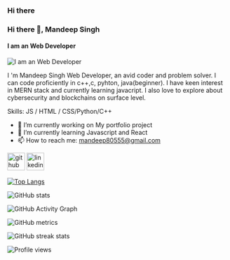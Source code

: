 ### Hi there
### Hi there 👋, Mandeep Singh
#### I am an Web Developer
![I am an Web Developer](https://i.insider.com/5fdd27a6d366e6001809912a?width=700)

I 'm Mandeep Singh Web Developer, an avid coder and problem solver. I can code proficiently in c++,c, pyhton, java(beginner). I have keen interest in MERN stack and currently learning javacript. I also love to explore about cybersecurity and blockchains on surface level.



Skills: JS / HTML / CSS/Python/C++

- 🔭 I’m currently working on My portfolio project 
- 🌱 I’m currently learning Javascript and React 
- 📫 How to reach me: mandeep80555@gmail.com 


[<img src='https://cdn.jsdelivr.net/npm/simple-icons@3.0.1/icons/github.svg' alt='github' height='40'>](https://github.com/MAND33P)  [<img src='https://cdn.jsdelivr.net/npm/simple-icons@3.0.1/icons/linkedin.svg' alt='linkedin' height='40'>](https://www.linkedin.com/in/https://www.linkedin.com/in/mandeep-s-292b93157/)  

[![Top Langs](https://github-readme-stats.vercel.app/api/top-langs/?username=MAND33P)](https://github.com/anuraghazra/github-readme-stats)

![GitHub stats](https://github-readme-stats.vercel.app/api?username=MAND33P&show_icons=true)  

![GitHub Activity Graph](https://activity-graph.herokuapp.com/graph?username=MAND33P)  

![GitHub metrics](https://metrics.lecoq.io/MAND33P)  

![GitHub streak stats](https://github-readme-streak-stats.herokuapp.com/?user=MAND33P)  

![Profile views](https://gpvc.arturio.dev/MAND33P)  
